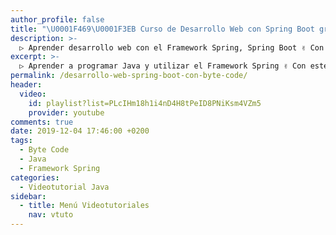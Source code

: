```yaml
---
author_profile: false
title: "\U0001F469‍\U0001F3EB Curso de Desarrollo Web con Spring Boot gracias a Byte Code"
description: >-
  ▷ Aprender desarrollo web con el Framework Spring, Spring Boot ✌️ Con este curso impartido por Byte Code ⭐️
excerpt: >-
  ▷ Aprender a programar Java y utilizar el Framework Spring ✌️ Con este curso impartido por Byte Code ⭐️
permalink: /desarrollo-web-spring-boot-con-byte-code/
header:
  video:
    id: playlist?list=PLcIHm18h1i4nD4H8tPeID8PNiKsm4VZm5
    provider: youtube
comments: true
date: 2019-12-04 17:46:00 +0200
tags:
  - Byte Code
  - Java
  - Framework Spring
categories:
  - Videotutorial Java
sidebar:
  - title: Menú Videotutoriales
    nav: vtuto
---
```

